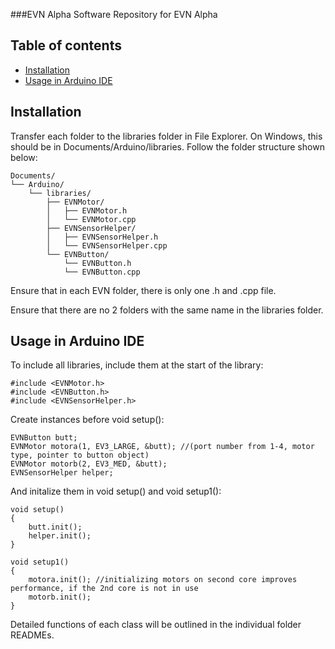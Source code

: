 ###EVN Alpha
Software Repository for EVN Alpha

## Table of contents

- [Installation](#installation)
- [Usage in Arduino IDE](#usage-in-arduino-ide)


## Installation

Transfer each folder to the libraries folder in File Explorer. On Windows, this should be in Documents/Arduino/libraries. Follow the folder structure shown below:

```
Documents/
└── Arduino/
    └── libraries/
        ├── EVNMotor/
        │   ├── EVNMotor.h
        │   └── EVNMotor.cpp
        ├── EVNSensorHelper/
        │   ├── EVNSensorHelper.h
        │   └── EVNSensorHelper.cpp
        └── EVNButton/
            └── EVNButton.h
            └── EVNButton.cpp

```

Ensure that in each EVN folder, there is only one .h and .cpp file.

Ensure that there are no 2 folders with the same name in the libraries folder.

## Usage in Arduino IDE
To include all libraries, include them at the start of the library:
```
#include <EVNMotor.h>
#include <EVNButton.h>
#include <EVNSensorHelper.h>
```

Create instances before void setup():
```
EVNButton butt;
EVNMotor motora(1, EV3_LARGE, &butt); //(port number from 1-4, motor type, pointer to button object)
EVNMotor motorb(2, EV3_MED, &butt); 
EVNSensorHelper helper;
```


And initalize them in void setup() and void setup1():
```
void setup()
{
    butt.init();
    helper.init();
}

void setup1()
{
    motora.init(); //initializing motors on second core improves performance, if the 2nd core is not in use
    motorb.init();
}

```

Detailed functions of each class will be outlined in the individual folder READMEs.